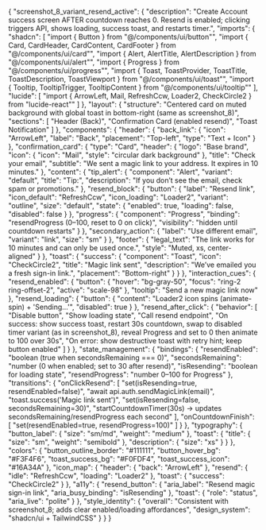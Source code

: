 {
  "screenshot_8_variant_resend_active": {
    "description": "Create Account success screen AFTER countdown reaches 0. Resend is enabled; clicking triggers API, shows loading, success toast, and restarts timer.",
    "imports": {
      "shadcn": [
        "import { Button } from \"@/components/ui/button\"",
        "import { Card, CardHeader, CardContent, CardFooter } from \"@/components/ui/card\"",
        "import { Alert, AlertTitle, AlertDescription } from \"@/components/ui/alert\"",
        "import { Progress } from \"@/components/ui/progress\"",
        "import { Toast, ToastProvider, ToastTitle, ToastDescription, ToastViewport } from \"@/components/ui/toast\"",
        "import { Tooltip, TooltipTrigger, TooltipContent } from \"@/components/ui/tooltip\""
      ],
      "lucide": [
        "import { ArrowLeft, Mail, RefreshCcw, Loader2, CheckCircle2 } from \"lucide-react\""
      ]
    },
    "layout": {
      "structure": "Centered card on muted background with global toast in bottom-right (same as screenshot_8)",
      "sections": [
        "Header (Back)",
        "Confirmation Card (enabled resend)",
        "Toast Notification"
      ]
    },
    "components": {
      "header": {
        "back_link": {
          "icon": "ArrowLeft",
          "label": "Back",
          "placement": "Top-left",
          "type": "Text + Icon"
        }
      },
      "confirmation_card": {
        "type": "Card",
        "header": {
          "logo": "Base brand",
          "icon": { "icon": "Mail", "style": "circular dark background" },
          "title": "Check your email",
          "subtitle": "We sent a magic link to your address. It expires in 10 minutes."
        },
        "content": {
          "tip_alert": {
            "component": "Alert",
            "variant": "default",
            "title": "Tip:",
            "description": "If you don’t see the email, check spam or promotions."
          },
          "resend_block": {
            "button": {
              "label": "Resend link",
              "icon_default": "RefreshCcw",
              "icon_loading": "Loader2",
              "variant": "outline",
              "size": "default",
              "state": {
                "enabled": true,
                "loading": false,
                "disabled": false
              }
            },
            "progress": {
              "component": "Progress",
              "binding": "resendProgress (0–100, reset to 0 on click)",
              "visibility": "hidden until countdown restarts"
            }
          },
          "secondary_action": {
            "label": "Use different email",
            "variant": "link",
            "size": "sm"
          }
        },
        "footer": {
          "legal_text": "The link works for 10 minutes and can only be used once.",
          "style": "Muted, xs, center-aligned"
        }
      },
      "toast": {
        "success": {
          "component": "Toast",
          "icon": "CheckCircle2",
          "title": "Magic link sent",
          "description": "We’ve emailed you a fresh sign-in link.",
          "placement": "Bottom-right"
        }
      }
    },
    "interaction_cues": {
      "resend_enabled": {
        "button": {
          "hover": "bg-gray-50",
          "focus": "ring-2 ring-offset-2",
          "active": "scale-98"
        },
        "tooltip": "Send a new magic link now"
      },
      "resend_loading": {
        "button": {
          "content": "Loader2 icon spins (animate-spin) + 'Sending…'",
          "disabled": true
        }
      },
      "resend_after_click": {
        "behavior": [
          "Disable button",
          "Show loading state",
          "Call resend endpoint",
          "On success: show success toast, restart 30s countdown, swap to disabled timer variant (as in screenshot_8), reveal Progress and set to 0 then animate to 100 over 30s",
          "On error: show destructive toast with retry hint; keep button enabled"
        ]
      }
    },
    "state_management": {
      "bindings": {
        "resendEnabled": "boolean (true when secondsRemaining === 0)",
        "secondsRemaining": "number (0 when enabled; set to 30 after resend)",
        "isResending": "boolean for loading state",
        "resendProgress": "number 0–100 for Progress"
      },
      "transitions": {
        "onClickResend": [
          "set(isResending=true, resendEnabled=false)",
          "await api.auth.sendMagicLink(email)",
          "toast.success('Magic link sent')",
          "set(isResending=false, secondsRemaining=30)",
          "startCountdownTimer(30s) → updates secondsRemaining/resendProgress each second"
        ],
        "onCountdownFinish": [
          "set(resendEnabled=true, resendProgress=100)"
        ]
      }
    },
    "typography": {
      "button_label": { "size": "sm/md", "weight": "medium" },
      "toast": { "title": { "size": "sm", "weight": "semibold" }, "description": { "size": "xs" } }
    },
    "colors": {
      "button_outline_border": "#111111",
      "button_hover_bg": "#F3F4F6",
      "toast_success_bg": "#F0FDF4",
      "toast_success_icon": "#16A34A"
    },
    "icon_map": {
      "header": { "back": "ArrowLeft" },
      "resend": { "idle": "RefreshCcw", "loading": "Loader2" },
      "toast": { "success": "CheckCircle2" }
    },
    "a11y": {
      "resend_button": {
        "aria_label": "Resend magic sign-in link",
        "aria_busy_binding": "isResending"
      },
      "toast": { "role": "status", "aria_live": "polite" }
    },
    "style_identity": {
      "overall": "Consistent with screenshot_8; adds clear enabled/loading affordances",
      "design_system": "shadcn/ui + TailwindCSS"
    }
  }
}
